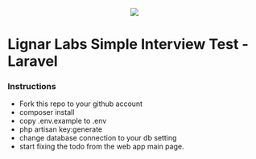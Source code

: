 <p align="center">
    <img align="center" src="https://www.lignarlabs.com/wp-content/uploads/2017/04/Lignarlogo.png">
</p>

# Lignar Labs Simple Interview Test - Laravel

### Instructions

-   Fork this repo to your github account
-   composer install
-   copy .env.example to .env
-   php artisan key:generate
-   change database connection to your db setting
-   start fixing the todo from the web app main page.
